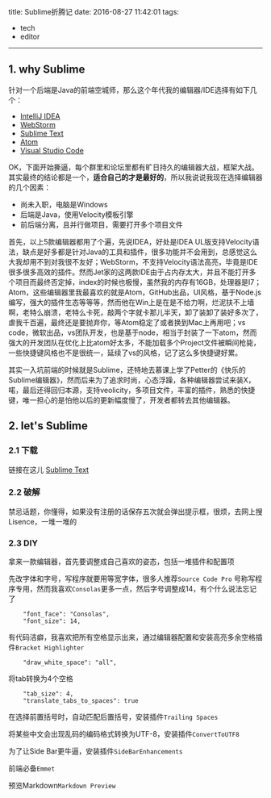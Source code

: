 title: Sublime折腾记
date: 2016-08-27 11:42:01
tags:
- tech
- editor
---

## 1. why Sublime

针对一个后端是Java的前端空城师，那么这个年代我的编辑器/IDE选择有如下几个：

- [IntelliJ IDEA](https://www.jetbrains.com/idea/)
- [WebStorm](https://www.jetbrains.com/webstorm/)
- [Sublime Text](http://www.sublimetext.com/)
- [Atom](https://atom.io/)
- [Visual Studio Code](https://code.visualstudio.com)

OK，下面开始撕逼，每个群里和论坛里都有旷日持久的编辑器大战，框架大战。其实最终的结论都是一个，**适合自己的才是最好的**，所以我说说我现在选择编辑器的几个因素：

- 尚未入职，电脑是Windows
- 后端是Java，使用Velocity模板引擎
- 前后端分离，且并行做项目，需要打开多个项目文件

首先，以上5款编辑器都用了个遍，先说IDEA，好处是IDEA UL版支持Velocity语法，缺点是好多都是针对Java的工具和插件，很多功能并不会用到，总感觉这么大我却用不到对我很不友好；WebStorm，不支持Velocity语法高亮，毕竟是IDE很多很多高效的插件。然而Jet家的这两款IDE由于占内存太大，并且不能打开多个项目而最终否定掉，index的时候也极慢，虽然我的内存有16GB，处理器是I7；Atom，这些编辑器里我最喜欢的就是Atom，GitHub出品，UI风格，基于Node.js编写，强大的插件生态等等等，然而他在Win上是在是不给力啊，烂泥扶不上墙啊，老特么崩溃，老特么卡死，敲两个字就卡那儿半天，卸了装卸了装好多次了，虐我千百遍，最终还是要抛弃你，等Atom稳定了或者换到Mac上再用吧；vs code，微软出品，vs团队开发，也是基于node，相当于封装了一下atom，然而强大的开发团队在优化上比atom好太多，不能加载多个Project文件被瞬间枪毙，一些快捷键风格也不是很统一，延续了vs的风格，记了这么多快捷键好累。

其实一入坑前端的时候就是Sublime，还特地去慕课上学了Petter的《快乐的Sublime编辑器》，然而后来为了追求时尚，心态浮躁，各种编辑器尝试来装X，喏，最后还得回归本源，支持veolicity，多项目文件，丰富的插件，熟悉的快捷键，唯一担心的是怕他以后的更新幅度慢了，开发者都转去其他编辑器。

## 2. let's Sublime

### 2.1 下载

链接在这儿 [Sublime Text](http://www.sublimetext.com/)

### 2.2 破解

禁忌话题，你懂得，如果没有注册的话保存五次就会弹出提示框，很烦，去网上搜Lisence，一堆一堆的

### 2.3 DIY

拿来一款编辑器，首先要调整成自己喜欢的姿态，包括一堆插件和配置项

先改字体和字号，写程序就要用等宽字体，很多人推荐`Source Code Pro` 号称写程序专用，然而我喜欢`Consolas`更多一点，然后字号调整成14，有个什么说法忘记了

```
    "font_face": "Consolas",
    "font_size": 14,
```

有代码洁癖，我喜欢把所有空格显示出来，通过编辑器配置和安装高亮多余空格插件`Bracket Highlighter`

```
    "draw_white_space": "all",
```

将tab转换为4个空格

```
    "tab_size": 4,
    "translate_tabs_to_spaces": true
```

在选择前置括号时，自动匹配后置括号，安装插件`Trailing Spaces`


将某些中文会出现乱码的编码格式转换为UTF-8，安装插件`ConvertToUTF8`

为了让Side Bar更牛逼，安装插件`SideBarEnhancements`

前端必备`Emmet`

预览Markdown`Markdown Preview`
